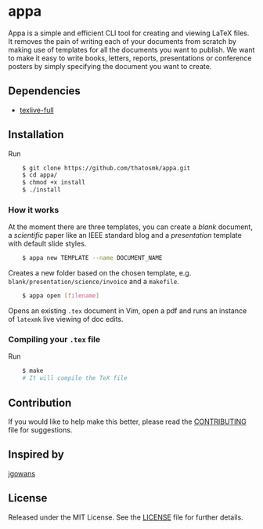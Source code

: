 # appa

Appa is a simple and efficient CLI tool for creating and viewing LaTeX files. It removes the pain of writing each of
your documents from scratch by making use of templates for all the documents you want to publish. We want to make it
easy to write books, letters, reports, presentations or conference posters by simply specifying the document you want to create.

## Dependencies

* [texlive-full](https://www.tug.org/texlive/)

## Installation

Run

```bash
    $ git clone https://github.com/thatosmk/appa.git 
    $ cd appa/
    $ chmod +x install
    $ ./install
```

### How it works

At the moment there are three templates, you can create a *blank* document, a *scientific* paper like an IEEE standard
blog and a *presentation* template with default slide styles.

```bash
    $ appa new TEMPLATE --name DOCUMENT_NAME
```

Creates a new folder based on the chosen template, e.g. `blank/presentation/science/invoice` and a `makefile`.

```bash
    $ appa open [filename]
```
Opens an existing `.tex` document in Vim, open a pdf and runs an instance of `latexmk` live viewing of doc edits.

### Compiling your `.tex` file

Run
```bash
    $ make
    # It will compile the TeX file
``` 

## Contribution
If you would like to help make this better, please read the [CONTRIBUTING](#CONTRIBUTING) file for suggestions.

## Inspired by
[jgowans](https://github.com/jgowans)

## License
Released under the MIT License. See the [LICENSE](#LICENSE) file for further details.

